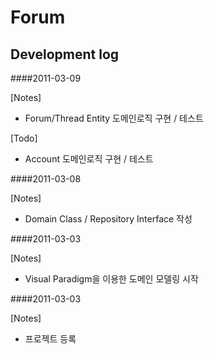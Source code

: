 ﻿Forum
========================


Development log
---------------

####2011-03-09

[Notes]

* Forum/Thread Entity 도메인로직 구현 / 테스트

[Todo]

* Account 도메인로직 구현 / 테스트

####2011-03-08

[Notes]

* Domain Class / Repository Interface 작성

####2011-03-03

[Notes]

* Visual Paradigm을 이용한 도메인 모델링 시작


####2011-03-03

[Notes]

* 프로젝트 등록